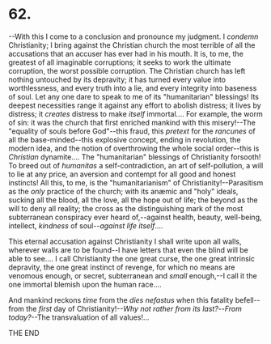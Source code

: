 # 62.

--With this I come to a conclusion and pronounce my judgment. I
_condemn_ Christianity; I bring against the Christian church the most
terrible of all the accusations that an accuser has ever had in his
mouth. It is, to me, the greatest of all imaginable corruptions; it
seeks to work the ultimate corruption, the worst possible corruption.
The Christian church has left nothing untouched by its depravity; it has
turned every value into worthlessness, and every truth into a lie, and
every integrity into baseness of soul. Let any one dare to speak to me
of its "humanitarian" blessings! Its deepest necessities range it
against any effort to abolish distress; it lives by distress; it
_creates_ distress to make _itself_ immortal.... For example, the worm
of sin: it was the church that first enriched mankind with this
misery!--The "equality of souls before God"--this fraud, this _pretext_
for the _rancunes_ of all the base-minded--this explosive concept,
ending in revolution, the modern idea, and the notion of overthrowing
the whole social order--this is _Christian_ dynamite.... The
"humanitarian" blessings of Christianity forsooth! To breed out of
_humanitas_ a self-contradiction, an art of self-pollution, a will to
lie at any price, an aversion and contempt for all good and honest
instincts! All this, to me, is the "humanitarianism" of
Christianity!--Parasitism as the _only_ practice of the church; with its
anæmic and "holy" ideals, sucking all the blood, all the love, all the
hope out of life; the beyond as the will to deny all reality; the cross
as the distinguishing mark of the most subterranean conspiracy ever
heard of,--against health, beauty, well-being, intellect, _kindness_ of
soul--_against life itself_....

This eternal accusation against Christianity I shall write upon all
walls, wherever walls are to be found--I have letters that even the
blind will be able to see.... I call Christianity the one great curse,
the one great intrinsic depravity, the one great instinct of revenge,
for which no means are venomous enough, or secret, subterranean and
_small_ enough,--I call it the one immortal blemish upon the human
race....

And mankind reckons _time_ from the _dies nefastus_ when this fatality
befell--from the _first_ day of Christianity!--_Why not rather from its
last?_--_From today?_--The transvaluation of all values!...


THE END

